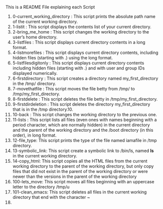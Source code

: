 This is a README File explaining each Script

1. 0-current_working_directory : This script prints the absolute path name of the current working directory.
2. 1-listit : This script displays the contents list of your current directory.
3. 2-bring_me_home : This script changes the working directory to the user’s home directory.
4. 3-listfiles : This script displays current directory contents in a long format.
5. 4-listmorefiles : This script displays current directory contents, including hidden files (starting with .) using the long format.
6. 5-listfilesdigitonly : This script displays current directory contents including  hidden files (starting with .) and with user and group IDs displayed numerically.
7. 6-firstdirectory : This script creates a directory named my_first_directory in the /tmp/ directory.
8. 7-movethatfile : This script moves the file betty from /tmp/ to /tmp/my_first_directory.
9. 8-firstdelete : This script deletes the file betty in /tmp/my_first_directory.
10. 9-firstdirdeletion : This script deletes the directory my_first_directory that is in the /tmp directory.10. 
11. 10-back : This script changes the working directory to the previous one.
12. 11-lists : This script lists all files (even ones with names beginning with a period character, which are normally hidden) in the current directory and the parent of the working directory and the /boot directory (in this order), in long format.
13. 12-file_type: This script prints the type of the file named iamafile in /tmp directory.
14. 13-symbolic_link: This script create a symbolic link to /bin/ls, named __ls__ in the current working directory.
15. 14-copy_html: This script copies all the HTML files from the current working directory to the parent of the working directory, but only copy files that did not exist in the parent of the working directory or were newer than the versions in the parent of the working directory
16. 100-lets_move: This script moves all files beginning with an uppercase letter to the directory /tmp/u
17. 101-clean_emacs: This script deletes all files in the current working directory that end with the character ~ 
18. 
